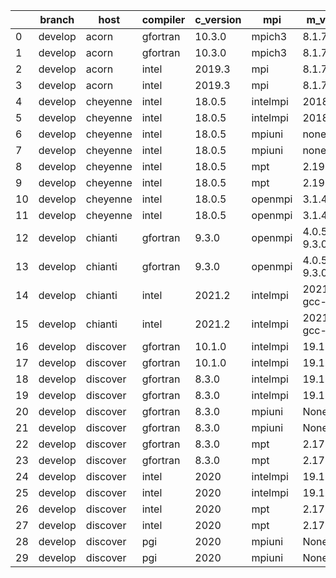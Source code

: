 |    | branch   | host     | compiler   | c_version   | mpi      | m_version          | o_g   | os    | build   | u_pass   | u_fail   | s_pass   | s_fail   | e_pass   | e_fail   |   nuopc_pass |   nuopc_fail | hash                                                                                                                                 | modified            |
|----|----------|----------|------------|-------------|----------|--------------------|-------|-------|---------|----------|----------|----------|----------|----------|----------|--------------|--------------|--------------------------------------------------------------------------------------------------------------------------------------|---------------------|
|  0 | develop  | acorn    | gfortran   | 10.3.0      | mpich3   | 8.1.7              | O     | Linux | Pass    | 9071     | 0        | 49       | 0        | 80       | 0        |           50 |            0 | [artifacts](https://github.com/esmf-org/esmf-test-artifacts/tree/acorn/develop/acorn/gfortran/10.3.0/O/mpich3/8.1.7)                 | 02/09/2022_18:43:32 |
|  1 | develop  | acorn    | gfortran   | 10.3.0      | mpich3   | 8.1.7              | g     | Linux | Pass    | 13695    | 0        | 49       | 0        | 80       | 0        |           50 |            0 | [artifacts](https://github.com/esmf-org/esmf-test-artifacts/tree/acorn/develop/acorn/gfortran/10.3.0/g/mpich3/8.1.7)                 | 02/09/2022_18:43:32 |
|  2 | develop  | acorn    | intel      | 2019.3      | mpi      | 8.1.7              | O     | Linux | Pass    | 11931    | -128     | 49       | 0        | 80       | 0        |           50 |            0 | [artifacts](https://github.com/esmf-org/esmf-test-artifacts/tree/acorn/develop/acorn/intel/2019.3/O/mpi/8.1.7)                       | 02/09/2022_18:43:32 |
|  3 | develop  | acorn    | intel      | 2019.3      | mpi      | 8.1.7              | g     | Linux | Pass    | 11931    | -128     | 49       | 0        | 80       | 0        |           50 |            0 | [artifacts](https://github.com/esmf-org/esmf-test-artifacts/tree/acorn/develop/acorn/intel/2019.3/g/mpi/8.1.7)                       | 02/09/2022_18:43:32 |
|  4 | develop  | cheyenne | intel      | 18.0.5      | intelmpi | 2018.4.274         | O     | Linux | Pass    | 9071     | 0        | 49       | 0        | 80       | 0        |           50 |            0 | [artifacts](https://github.com/esmf-org/esmf-test-artifacts/tree/cheyenne/develop/cheyenne/intel/18.0.5/O/intelmpi/2018.4.274)       | 02/09/2022_18:46:27 |
|  5 | develop  | cheyenne | intel      | 18.0.5      | intelmpi | 2018.4.274         | g     | Linux | Pass    | 13695    | 0        | 49       | 0        | 80       | 0        |           50 |            0 | [artifacts](https://github.com/esmf-org/esmf-test-artifacts/tree/cheyenne/develop/cheyenne/intel/18.0.5/g/intelmpi/2018.4.274)       | 02/09/2022_18:46:27 |
|  6 | develop  | cheyenne | intel      | 18.0.5      | mpiuni   | none               | O     | Linux | Pass    | fail     | fail     | fail     | fail     | fail     | fail     |           -1 |           -1 | [artifacts](https://github.com/esmf-org/esmf-test-artifacts/tree/cheyenne/develop/cheyenne/intel/18.0.5/O/mpiuni/none)               | 02/09/2022_18:46:27 |
|  7 | develop  | cheyenne | intel      | 18.0.5      | mpiuni   | none               | g     | Linux | Pass    | fail     | fail     | fail     | fail     | fail     | fail     |           -1 |           -1 | [artifacts](https://github.com/esmf-org/esmf-test-artifacts/tree/cheyenne/develop/cheyenne/intel/18.0.5/g/mpiuni/none)               | 02/09/2022_18:46:27 |
|  8 | develop  | cheyenne | intel      | 18.0.5      | mpt      | 2.19               | O     | Linux | Pass    | fail     | fail     | fail     | fail     | fail     | fail     |           -1 |           -1 | [artifacts](https://github.com/esmf-org/esmf-test-artifacts/tree/cheyenne/develop/cheyenne/intel/18.0.5/O/mpt/2.19)                  | 02/09/2022_18:46:27 |
|  9 | develop  | cheyenne | intel      | 18.0.5      | mpt      | 2.19               | g     | Linux | Pass    | 13695    | 0        | 49       | 0        | 80       | 0        |           50 |            0 | [artifacts](https://github.com/esmf-org/esmf-test-artifacts/tree/cheyenne/develop/cheyenne/intel/18.0.5/g/mpt/2.19)                  | 02/09/2022_18:46:27 |
| 10 | develop  | cheyenne | intel      | 18.0.5      | openmpi  | 3.1.4              | O     | Linux | Pass    | 9071     | 0        | 49       | 0        | 80       | 0        |           50 |            0 | [artifacts](https://github.com/esmf-org/esmf-test-artifacts/tree/cheyenne/develop/cheyenne/intel/18.0.5/O/openmpi/3.1.4)             | 02/09/2022_18:46:27 |
| 11 | develop  | cheyenne | intel      | 18.0.5      | openmpi  | 3.1.4              | g     | Linux | Pass    | 13695    | 0        | 49       | 0        | 80       | 0        |           50 |            0 | [artifacts](https://github.com/esmf-org/esmf-test-artifacts/tree/cheyenne/develop/cheyenne/intel/18.0.5/g/openmpi/3.1.4)             | 02/09/2022_18:46:27 |
| 12 | develop  | chianti  | gfortran   | 9.3.0       | openmpi  | 4.0.5-gcc-9.3.0    | O     | Linux | Fail    | fail     | fail     | fail     | fail     | fail     | fail     |            0 |           50 | [artifacts](https://github.com/esmf-org/esmf-test-artifacts/tree/chianti/develop/chianti/gfortran/9.3.0/O/openmpi/4.0.5-gcc-9.3.0)   | 02/09/2022_18:51:38 |
| 13 | develop  | chianti  | gfortran   | 9.3.0       | openmpi  | 4.0.5-gcc-9.3.0    | g     | Linux | Fail    | fail     | fail     | fail     | fail     | fail     | fail     |            0 |           50 | [artifacts](https://github.com/esmf-org/esmf-test-artifacts/tree/chianti/develop/chianti/gfortran/9.3.0/g/openmpi/4.0.5-gcc-9.3.0)   | 02/09/2022_18:51:38 |
| 14 | develop  | chianti  | intel      | 2021.2      | intelmpi | 2021.2.0-gcc-9.3.0 | O     | Linux | Fail    | fail     | fail     | fail     | fail     | fail     | fail     |            0 |           50 | [artifacts](https://github.com/esmf-org/esmf-test-artifacts/tree/chianti/develop/chianti/intel/2021.2/O/intelmpi/2021.2.0-gcc-9.3.0) | 02/09/2022_18:51:38 |
| 15 | develop  | chianti  | intel      | 2021.2      | intelmpi | 2021.2.0-gcc-9.3.0 | g     | Linux | Fail    | fail     | fail     | fail     | fail     | fail     | fail     |            0 |           50 | [artifacts](https://github.com/esmf-org/esmf-test-artifacts/tree/chianti/develop/chianti/intel/2021.2/g/intelmpi/2021.2.0-gcc-9.3.0) | 02/09/2022_18:51:38 |
| 16 | develop  | discover | gfortran   | 10.1.0      | intelmpi | 19.1.3.304         | O     | Linux | Pass    | 9056     | 15       | 49       | 0        | 80       | 0        |           50 |            0 | [artifacts](https://github.com/esmf-org/esmf-test-artifacts/tree/discover/develop/discover/gfortran/10.1.0/O/intelmpi/19.1.3.304)    | 02/09/2022_18:53:42 |
| 17 | develop  | discover | gfortran   | 10.1.0      | intelmpi | 19.1.3.304         | g     | Linux | Pass    | 13680    | 15       | 49       | 0        | 80       | 0        |           50 |            0 | [artifacts](https://github.com/esmf-org/esmf-test-artifacts/tree/discover/develop/discover/gfortran/10.1.0/g/intelmpi/19.1.3.304)    | 02/09/2022_18:53:42 |
| 18 | develop  | discover | gfortran   | 8.3.0       | intelmpi | 19.1.3.304         | O     | Linux | Pass    | 9056     | 15       | 49       | 0        | 80       | 0        |           50 |            0 | [artifacts](https://github.com/esmf-org/esmf-test-artifacts/tree/discover/develop/discover/gfortran/8.3.0/O/intelmpi/19.1.3.304)     | 02/09/2022_18:53:42 |
| 19 | develop  | discover | gfortran   | 8.3.0       | intelmpi | 19.1.3.304         | g     | Linux | Pass    | 13680    | 15       | 49       | 0        | 80       | 0        |           50 |            0 | [artifacts](https://github.com/esmf-org/esmf-test-artifacts/tree/discover/develop/discover/gfortran/8.3.0/g/intelmpi/19.1.3.304)     | 02/09/2022_18:53:42 |
| 20 | develop  | discover | gfortran   | 8.3.0       | mpiuni   | None               | O     | Linux | Fail    | 7550     | 0        | 8        | 0        | 43       | 0        |            0 |           50 | [artifacts](https://github.com/esmf-org/esmf-test-artifacts/tree/discover/develop/discover/gfortran/8.3.0/O/mpiuni/none)             | 02/09/2022_18:53:42 |
| 21 | develop  | discover | gfortran   | 8.3.0       | mpiuni   | None               | g     | Linux | Fail    | 12174    | 0        | 8        | 0        | 43       | 0        |            0 |           50 | [artifacts](https://github.com/esmf-org/esmf-test-artifacts/tree/discover/develop/discover/gfortran/8.3.0/g/mpiuni/none)             | 02/09/2022_18:53:42 |
| 22 | develop  | discover | gfortran   | 8.3.0       | mpt      | 2.17               | O     | Linux | Pass    | 9071     | 0        | 49       | 0        | 80       | 0        |           46 |            4 | [artifacts](https://github.com/esmf-org/esmf-test-artifacts/tree/discover/develop/discover/gfortran/8.3.0/O/mpt/2.17)                | 02/09/2022_18:53:42 |
| 23 | develop  | discover | gfortran   | 8.3.0       | mpt      | 2.17               | g     | Linux | Pass    | 13695    | 0        | 49       | 0        | 80       | 0        |           46 |            4 | [artifacts](https://github.com/esmf-org/esmf-test-artifacts/tree/discover/develop/discover/gfortran/8.3.0/g/mpt/2.17)                | 02/09/2022_18:53:42 |
| 24 | develop  | discover | intel      | 2020        | intelmpi | 19.1.3.304         | O     | Linux | Pass    | 9071     | 0        | 49       | 0        | 80       | 0        |           50 |            0 | [artifacts](https://github.com/esmf-org/esmf-test-artifacts/tree/discover/develop/discover/intel/2020/O/intelmpi/19.1.3.304)         | 02/09/2022_18:53:42 |
| 25 | develop  | discover | intel      | 2020        | intelmpi | 19.1.3.304         | g     | Linux | Pass    | 13695    | 0        | 49       | 0        | 80       | 0        |           50 |            0 | [artifacts](https://github.com/esmf-org/esmf-test-artifacts/tree/discover/develop/discover/intel/2020/g/intelmpi/19.1.3.304)         | 02/09/2022_18:53:42 |
| 26 | develop  | discover | intel      | 2020        | mpt      | 2.17               | O     | Linux | Pass    | 9071     | 0        | 49       | 0        | 80       | 0        |           50 |            0 | [artifacts](https://github.com/esmf-org/esmf-test-artifacts/tree/discover/develop/discover/intel/2020/O/mpt/2.17)                    | 02/09/2022_18:53:42 |
| 27 | develop  | discover | intel      | 2020        | mpt      | 2.17               | g     | Linux | Pass    | 13695    | 0        | 49       | 0        | 80       | 0        |           50 |            0 | [artifacts](https://github.com/esmf-org/esmf-test-artifacts/tree/discover/develop/discover/intel/2020/g/mpt/2.17)                    | 02/09/2022_18:53:42 |
| 28 | develop  | discover | pgi        | 2020        | mpiuni   | None               | O     | Linux | Fail    | 6928     | 622      | 6        | 2        | 40       | 3        |            0 |           50 | [artifacts](https://github.com/esmf-org/esmf-test-artifacts/tree/discover/develop/discover/pgi/2020/O/mpiuni/none)                   | 02/09/2022_18:53:42 |
| 29 | develop  | discover | pgi        | 2020        | mpiuni   | None               | g     | Linux | Fail    | 9788     | 494      | 4        | 4        | 40       | 3        |            0 |           50 | [artifacts](https://github.com/esmf-org/esmf-test-artifacts/tree/discover/develop/discover/pgi/2020/g/mpiuni/none)                   | 02/09/2022_18:53:42 |